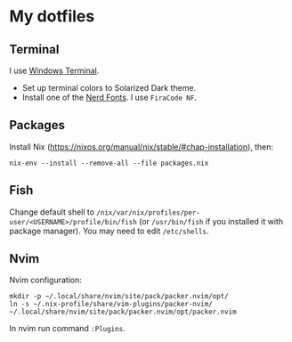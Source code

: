 # My dotfiles

## Terminal 

I use [Windows Terminal](https://github.com/microsoft/terminal).

* Set up terminal colors to Solarized Dark theme.
* Install one of the [Nerd Fonts](https://github.com/ryanoasis/nerd-fonts). I use `FiraCode NF`.

## Packages

Install Nix (https://nixos.org/manual/nix/stable/#chap-installation), then:

```
nix-env --install --remove-all --file packages.nix
```

## Fish

Change default shell to `/nix/var/nix/profiles/per-user/<USERNAME>/profile/bin/fish`
(or `/usr/bin/fish` if you installed it with package manager).
You may need to edit `/etc/shells`.

## Nvim

Nvim configuration:

```
mkdir -p ~/.local/share/nvim/site/pack/packer.nvim/opt/
ln -s ~/.nix-profile/share/vim-plugins/packer-nvim/ ~/.local/share/nvim/site/pack/packer.nvim/opt/packer.nvim
```

In nvim run command `:Plugins`.
